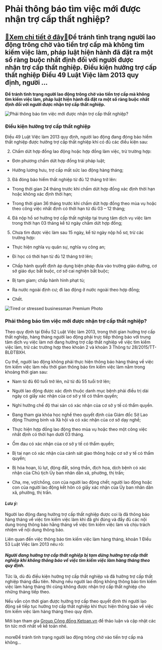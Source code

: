 Phải thông báo tìm việc mới được nhận trợ cấp thất nghiệp?
==========================================================

[:gift:Xem chi tiết ở đây:gift:](https://hddtvn.com/phai-thong-bao-tim-viec-moi-duoc-nhan-tro-cap-that-nghiep/)Để tránh tình trạng người lao động trông chờ vào tiền trợ cấp mà không tìm kiếm việc làm, pháp luật hiện hành đã đặt ra một số ràng buộc nhất định đối với người được nhận trợ cấp thất nghiệp. Điều kiện hưởng trợ cấp thất nghiệp Điều 49 Luật Việc làm 2013 quy định, người …
--------------------------------------------------------------------------------------------------------------------------------------------------------------------------------------------------------------------------------------------------------------------------------

**Để tránh tình trạng người lao động trông chờ vào tiền trợ cấp mà không tìm kiếm việc làm, pháp luật hiện hành đã đặt ra một số ràng buộc nhất định đối với người được nhận trợ cấp thất nghiệp.**


![Phải thông báo tìm việc mới được nhận trợ cấp thất nghiệp?](https://hddtvn.com/wp-content/uploads/2021/01/unemployed-young-man-holding-paper-wearing-mask_33874-235.jpg)


### **Điều kiện hưởng trợ cấp thất nghiệp**


Điều 49 Luật Việc làm 2013 quy định, người lao động đang đóng bảo hiểm thất nghiệp được hưởng trợ cấp thất nghiệp khi có đủ các điều kiện sau:




2. Chấm dứt hợp đồng lao động hoặc hợp đồng làm việc, trừ trường hợp:



+ Đơn phương chấm dứt hợp đồng trái pháp luật;


+ Hưởng lương hưu, trợ cấp mất sức lao động hàng tháng;




3. Đã đóng bảo hiểm thất nghiệp từ đủ 12 tháng trở lên:



+ Trong thời gian 24 tháng trước khi chấm dứt hợp đồng xác định thời hạn hoặc không xác định thời hạn;


+ Trong thời gian 36 tháng trước khi chấm dứt hợp đồng theo mùa vụ hoặc theo công việc nhất định có thời hạn từ đủ 03 – 12 tháng;




4. Đã nộp hồ sơ hưởng trợ cấp thất nghiệp tại trung tâm dịch vụ việc làm trong thời hạn 03 tháng kể từ ngày chấm dứt hợp đồng;

6. Chưa tìm được việc làm sau 15 ngày, kể từ ngày nộp hồ sơ, trừ các trường hợp:



+ Thực hiện nghĩa vụ quân sự, nghĩa vụ công an;


+ Đi học có thời hạn từ đủ 12 tháng trở lên;


+ Chấp hành quyết định áp dụng biện pháp đưa vào trường giáo dưỡng, cơ sở giáo dục bắt buộc, cơ sở cai nghiện bắt buộc;


+ Bị tạm giam; chấp hành hình phạt tù;


+ Ra nước ngoài định cư; đi lao động ở nước ngoài theo hợp đồng;


+ Chết.


![Tired or stressed businessman Premium Photo](https://hddtvn.com/wp-content/uploads/2021/01/tired-stressed-businessman_35048-1635.jpg)


### **Phải thông báo tìm việc mới được nhận trợ cấp thất nghiệp?**


Theo quy định tại Điều 52 Luật Việc làm 2013, trong thời gian hưởng trợ cấp thất nghiệp, hàng tháng người lao động phải trực tiếp thông báo với trung tâm dịch vụ việc làm nơi đang hưởng trợ cấp thất nghiệp về việc tìm kiếm việc làm, trừ các trường hợp theo khoản 2 và khoản 3 Thông tư 28/2015/TT-BLĐTBXH.


Cụ thể, người lao động không phải thực hiện thông báo hàng tháng về việc tìm kiếm việc làm nếu thời gian thông báo tìm kiếm việc làm nằm trong khoảng thời gian sau:




* Nam từ đủ 60 tuổi trở lên, nữ từ đủ 55 tuổi trở lên;

* Người lao động được xác định thuộc danh mục bệnh phải điều trị dài ngày có giấy xác nhận của cơ sở y tế có thẩm quyền;

* Nghỉ hưởng chế độ thai sản có xác nhận của cơ sở y tế có thẩm quyền.

* Đang tham gia khóa học nghề theo quyết định của Giám đốc Sở Lao động Thương binh và Xã hội và có xác nhận của cơ sở dạy nghề;

* Thực hiện hợp đồng lao động theo mùa vụ hoặc theo một công việc nhất định có thời hạn dưới 03 tháng.

* Ốm đau có xác nhận của cơ sở y tế có thẩm quyền;

* Bị tai nạn có xác nhận của cảnh sát giao thông hoặc cơ sở y tế có thẩm quyền;

* Bị hỏa hoạn, lũ lụt, động đất, sóng thần, địch họa, dịch bệnh có xác nhận của Chủ tịch Ủy ban nhân dân xã, phường, thị trấn;

* Cha, mẹ, vợ/chồng, con của người lao động chết; người lao động hoặc con của người lao động kết hôn có giấy xác nhận của Ủy ban nhân dân xã, phường, thị trấn.



#### *Lưu ý:*


Người lao động đang hưởng trợ cấp thất nghiệp được coi là đã thông báo hàng tháng về việc tìm kiếm việc làm khi đã ghi đúng và đầy đủ các nội dung trong thông báo hằng tháng về việc tìm kiếm việc làm và chịu trách nhiệm về nội dung thông báo.


Liên quan đến việc thông báo tìm kiếm việc làm hàng tháng, khoản 1 Điều 53 Luật Việc làm 2013 nêu rõ:


#### *Người đang hưởng trợ cấp thất nghiệp **bị tạm dừng hưởng trợ cấp thất nghiệp** khi không thông báo về việc tìm kiếm việc làm hàng tháng theo quy định.*


Tức là, dù đủ điều kiện hưởng trợ cấp thất nghiệp và đã hưởng trợ cấp thất nghiệp tháng đầu tiên. Nhưng nếu người lao động không thông báo tìm kiếm việc làm hàng tháng thì cũng không được nhận trợ cấp thất nghiệp cho những tháng tiếp theo.


Nếu vẫn còn thời gian được hưởng trợ cấp theo quyết định thì người lao động sẽ tiếp tục hưởng trợ cấp thất nghiệp khi thực hiện thông báo về việc tìm kiếm việc làm hàng tháng theo quy định.


Mời bạn tham gia [Group Cộng đồng Ketoan.vn](https://www.facebook.com/groups/www.ketoan.vn/?source_id=101998221146628) để thảo luận và cập nhật các tin tức mới nhất về kế toán nhé.


#### 


moreĐể tránh tình trạng người lao động trông chờ vào tiền trợ cấp mà không…

